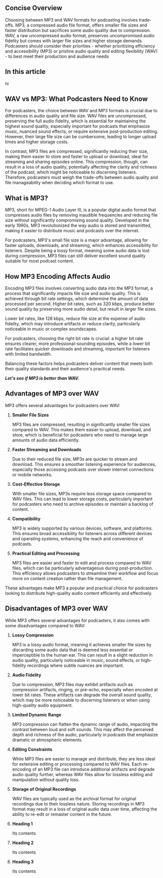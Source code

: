## Concise Overview

Choosing between MP3 and WAV formats for podcasting involves trade-offs. MP3, a compressed audio file format, offers smaller file sizes and faster distribution but sacrifices some audio quality due to compression. WAV, a raw uncompressed audio format, preserves uncompromised audio fidelity but comes with larger file sizes and higher storage demands. Podcasters should consider their priorities - whether prioritizing efficiency and accessibility (MP3) or pristine audio quality and editing flexibility (WAV) - to best meet their production and audience needs

## In this article

hi 

## WAV vs MP3: What Podcasters Need to Know

For podcasters, the choice between WAV and MP3 formats is crucial due to differences in audio quality and file size. WAV files are uncompressed, preserving the full audio fidelity, which is essential for maintaining the highest sound quality, especially important for podcasts that emphasize music, nuanced sound effects, or require extensive post-production editing. However, their large file size can be cumbersome, leading to longer upload times and higher storage costs.

In contrast, MP3 files are compressed, significantly reducing their size, making them easier to store and faster to upload or download, ideal for streaming and sharing episodes online. This compression, though, can result in a loss of audio quality, potentially affecting the clarity and richness of the podcast, which might be noticeable to discerning listeners. Therefore, podcasters must weigh the trade-offs between audio quality and file manageability when deciding which format to use.

## What is MP3?

MP3, short for MPEG-1 Audio Layer III, is a popular digital audio format that compresses audio files by removing inaudible frequencies and reducing file size without significantly compromising sound quality. Developed in the early 1990s, MP3 revolutionized the way audio is stored and transmitted, making it easier to distribute music and podcasts over the internet.

For podcasters, MP3's small file size is a major advantage, allowing for faster uploads, downloads, and streaming, which enhances accessibility for listeners. Despite being a lossy format, meaning some audio data is lost during compression, MP3 files can still deliver excellent sound quality suitable for most podcast content.

## How MP3 Encoding Affects Audio

Encoding MP3 files involves converting audio data into the MP3 format, a process that significantly impacts file size and audio quality. This is achieved through bit rate settings, which determine the amount of data processed per second. Higher bit rates, such as 320 kbps, produce better sound quality by preserving more audio detail, but result in larger file sizes.

Lower bit rates, like 128 kbps, reduce file size at the expense of audio fidelity, which may introduce artifacts or reduce clarity, particularly noticeable in music or complex soundscapes.

For podcasters, choosing the right bit rate is crucial: a higher bit rate ensures clearer, more professional-sounding episodes, while a lower bit rate facilitates quicker downloads and streaming, important for listeners with limited bandwidth.

Balancing these factors helps podcasters deliver content that meets both their quality standards and their audience's practical needs.

***Let's see if MP3 is better than WAV.***

## Advantages of MP3 over WAV

MP3 offers several advantages for podcasters over WAV:

1. **Smaller File Sizes**

   MP3 files are compressed, resulting in significantly smaller file sizes compared to WAV. This makes them easier to upload, download, and store, which is beneficial for podcasters who need to manage large amounts of audio data efficiently.

1. **Faster Streaming and Downloads**
  
   Due to their reduced file size, MP3s are quicker to stream and download. This ensures a smoother listening experience for audiences, especially those accessing podcasts over slower internet connections or mobile networks.

1. **Cost-Effective Storage**

   With smaller file sizes, MP3s require less storage space compared to WAV files. This can lead to lower storage costs, particularly important for podcasters who need to archive episodes or maintain a backlog of content.

1. **Compatibility**

   MP3 is widely supported by various devices, software, and platforms. This ensures broad accessibility for listeners across different devices and operating systems, enhancing the reach and convenience of podcasts.

1. **Practical Editing and Processing**

   MP3 files are easier and faster to edit and process compared to WAV files, which can be particularly advantageous during post-production. This efficiency allows podcasters to streamline their workflow and focus more on content creation rather than file management.

These advantages make MP3 a popular and practical choice for podcasters looking to distribute high-quality audio content efficiently and effectively.

## Disadvantages of MP3 over WAV

While MP3 offers several advantages for podcasters, it also comes with some disadvantages compared to WAV:

1. **Lossy Compression**

   MP3 is a lossy audio format, meaning it achieves smaller file sizes by discarding some audio data that is deemed less essential or imperceptible to the human ear. This can result in a slight reduction in audio quality, particularly noticeable in music, sound effects, or high-fidelity recordings where subtle nuances are important.

1. **Audio Fidelity**

   Due to compression, MP3 files may exhibit artifacts such as compression artifacts, ringing, or pre-echo, especially when encoded at lower bit rates. These artifacts can degrade the overall sound quality, which may be more noticeable to discerning listeners or when using high-quality audio equipment.

1. **Limited Dynamic Range**

   MP3 compression can flatten the dynamic range of audio, impacting the contrast between loud and soft sounds. This may affect the perceived depth and richness of the audio, particularly in podcasts that emphasize dramatic or atmospheric elements.

1. **Editing Constraints**

   While MP3 files are easier to manage and distribute, they are less ideal for extensive editing or processing compared to WAV files. Each re-encoding of an MP3 file can introduce additional artifacts and degrade audio quality further, whereas WAV files allow for lossless editing and manipulation without quality loss.

1. **Storage of Original Recordings**

   WAV files are typically used as the archival format for original recordings due to their lossless nature. Storing recordings in MP3 format may result in a loss of original audio data over time, affecting the ability to re-edit or remaster content in the future.



1. **Heading 1**

   Its contents

1. **Heading 2**

   Its contents

1. **Heading 3**

   Its contents

